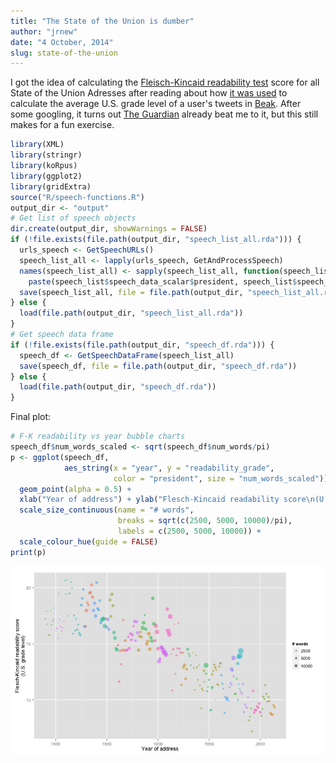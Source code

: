 ```yaml
---
title: "The State of the Union is dumber"
author: "jrnew"
date: "4 October, 2014"
slug: state-of-the-union
---
```


I got the idea of calculating the [Fleisch-Kincaid readability test][fk-readability] score for all State of the Union Adresses after reading about how [it was used][beakblog] to calculate the average U.S. grade level of a user's tweets in [Beak][beak]. After some googling, it turns out [The Guardian][guardian] already beat me to it, but this still makes for a fun exercise.




```r
library(XML)
library(stringr)
library(koRpus)
library(ggplot2)
library(gridExtra)
source("R/speech-functions.R")
output_dir <- "output"
# Get list of speech objects
dir.create(output_dir, showWarnings = FALSE)
if (!file.exists(file.path(output_dir, "speech_list_all.rda"))) {
  urls_speech <- GetSpeechURLs()
  speech_list_all <- lapply(urls_speech, GetAndProcessSpeech)
  names(speech_list_all) <- sapply(speech_list_all, function(speech_list) 
    paste(speech_list$speech_data_scalar$president, speech_list$speech_data_scalar$year))
  save(speech_list_all, file = file.path(output_dir, "speech_list_all.rda"))
} else {
  load(file.path(output_dir, "speech_list_all.rda"))
}
# Get speech data frame
if (!file.exists(file.path(output_dir, "speech_df.rda"))) {
  speech_df <- GetSpeechDataFrame(speech_list_all)
  save(speech_df, file = file.path(output_dir, "speech_df.rda"))
} else {
  load(file.path(output_dir, "speech_df.rda"))
}
```

Final plot:

```r
# F-K readability vs year bubble charts
speech_df$num_words_scaled <- sqrt(speech_df$num_words/pi)
p <- ggplot(speech_df, 
            aes_string(x = "year", y = "readability_grade", 
                       color = "president", size = "num_words_scaled")) +
  geom_point(alpha = 0.5) +
  xlab("Year of address") + ylab("Flesch-Kincaid readability score\n(U.S. grade level)") + 
  scale_size_continuous(name = "# words", 
                        breaks = sqrt(c(2500, 5000, 10000)/pi), 
                        labels = c(2500, 5000, 10000)) + 
  scale_colour_hue(guide = FALSE)
print(p)
```

![plot of chunk plot](figure/plot.png) 

[beakblog]: https://medium.com/@johnnylin/going-from-nothing-to-product-hunt-in-4-hours-89cfb67977b3 "Johnny Lin"
[beak]: http://www.beakscore.com/ "Beak"
[fk-readability]: http://en.wikipedia.org/wiki/Flesch%E2%80%93Kincaid_readability_tests "Fleisch-Kincaid readability test"
[guardian]: http://www.theguardian.com/world/interactive/2013/feb/12/state-of-the-union-reading-level "The Guardian"

[Resources]: # (Resources: http://jason.bryer.org/posts/2012-12-10/Markdown_Jekyll_R_for_Blogging.html
http://joshualande.com/jekyll-github-pages-poole/
https://gist.github.com/jeromyanglim/2716336
https://github.com/adam-p/markdown-here/wiki/Markdown-Cheatsheet
https://help.github.com/articles/using-jekyll-with-pages
)
